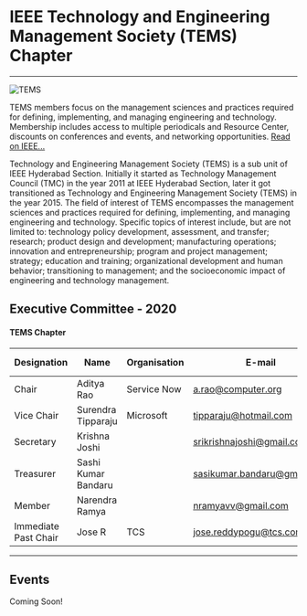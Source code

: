 # IEEE Technology and Engineering Management Society (TEMS) Chapter
---

![TEMS](/user/img/logos/tems-logo.jpg)

TEMS members focus on the management sciences and practices required for defining, implementing, and managing engineering and technology. Membership includes access to multiple periodicals and Resource Center, discounts on conferences and events, and networking opportunities.
[Read on IEEE...](https://www.ieee.org/membership_services/membership/societies/membership_societies_index.html)

Technology and Engineering Management Society (TEMS) is a sub unit of IEEE Hyderabad Section.
Initially it started as Technology Management Council (TMC) in the year 2011 at IEEE Hyderabad Section,
later it got transitioned as Technology and Engineering Management Society (TEMS) in the year 2015.
The field of interest of TEMS encompasses the management sciences and practices required for
defining, implementing, and managing engineering and technology. Specific topics of interest include,
but are not limited to: technology policy development, assessment, and transfer; research; product
design and development; manufacturing operations; innovation and entrepreneurship; program and
project management; strategy; education and training; organizational development and human
behavior; transitioning to management; and the socioeconomic impact of engineering and technology
management.

## Executive Committee - 2020

#### TEMS Chapter

| Designation           | Name               | Organisation     | E-mail                    | Membership No |
| --------------------- | ------------------ | ---------------- | ------------------------- | ------------- |
| Chair                 | Aditya Rao         | Service Now      | a.rao@computer.org        | SM 41392320   |
| Vice Chair            | Surendra Tipparaju	     | Microsoft      | tipparaju@hotmail.com     | 	M 95812126   |
| Secretary | Krishna Joshi        |    | srikrishnajoshi@gmail.com  | M 96500875   |
| Treasurer                | Sashi Kumar Bandaru  |            | sasikumar.bandaru@gmail.com | M 96500822    |
| Member                | Narendra Ramya | | nramyavv@gmail.com   | M 94139832  |
| Immediate Past Chair  | Jose R             | TCS              | jose.reddypogu@tcs.com    | M 91129303    |

---

## Events

Coming Soon!
<!-- [List of Events](rssfeed/list.html) -->